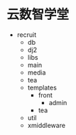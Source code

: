 # 云数智学堂
- recruit
  - db
  - dj2
  - libs
  - main
  - media
  - tea
  - templates
    - front
      - admin
    - tea
  - util
  - xmiddleware
